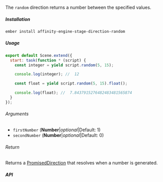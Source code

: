 The `random` direction returns a number between the specified values.

##### Installation

```bash
ember install affinity-engine-stage-direction-random
```

##### Usage

```js
export default Scene.extend({
  start: task(function * (script) {
    const integer = yield script.random(5, 15);

    console.log(integer); //  12

    const float = yield script.random(5, 15).float();

    console.log(float); //  7.8437915276482483481565874
  }
});
```

###### Arguments

* `firstNumber` (**Number**|_optional_|Default: 1)
* `secondNumber` (**Number**|_optional_|Default: 0)

###### Return

Returns a [PromisedDirection](#/components/stage/directions?anchor=promised_direction) that resolves when a number is generated.

##### API
